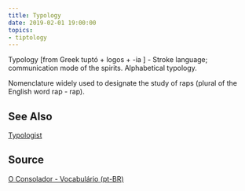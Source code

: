 ```yaml
---
title: Typology
date: 2019-02-01 19:00:00
topics:
- tiptology
---
```


Typology [from Greek tuptó + logos + -ia ] - Stroke language; communication
mode of the spirits. Alphabetical typology.

Nomenclature widely used to designate the study of raps (plural of the English
word rap - rap).

## See Also
[Typologist](../typologist)

## Source
[O Consolador - Vocabulário (pt-BR)](http://www.oconsolador.com.br/linkfixo/vocabulario/principal.html)
